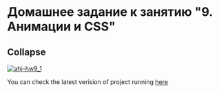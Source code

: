 # Домашнее задание к занятию "9. Анимации и CSS"

## Collapse

[![ahj-hw9_1](https://github.com/DarkElf2233/ahj-hw9_1/actions/workflows/web.yml/badge.svg)](https://github.com/DarkElf2233/ahj-hw9_1/actions/workflows/web.yml)

You can check the latest verision of project running [here](https://darkelf2233.github.io/ahj-hw9_1)